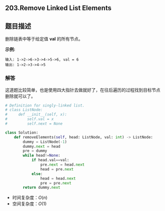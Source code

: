 ## 203.Remove Linked List Elements

## 题目描述

删除链表中等于给定值 **val** 的所有节点。

**示例:**

```
输入: 1->2->6->3->4->5->6, val = 6
输出: 1->2->3->4->5
```



### 解答

​	这道题比较简单，也是使用四大指针去做就好了，在往后遍历的过程找到目标节点删除就可以了。

```python
# Definition for singly-linked list.
# class ListNode:
#     def __init__(self, x):
#         self.val = x
#         self.next = None

class Solution:
    def removeElements(self, head: ListNode, val: int) -> ListNode:
        dummy = ListNode(-1)
        dummy.next = head
        pre = dummy
        while head!=None:
            if head.val==val:
                pre.next = head.next
                head = pre.next
            else:
                head = head.next
                pre = pre.next
        return dummy.next
```

- 时间复杂度：$O(n)$
- 空间复杂度：$O(1)$ 